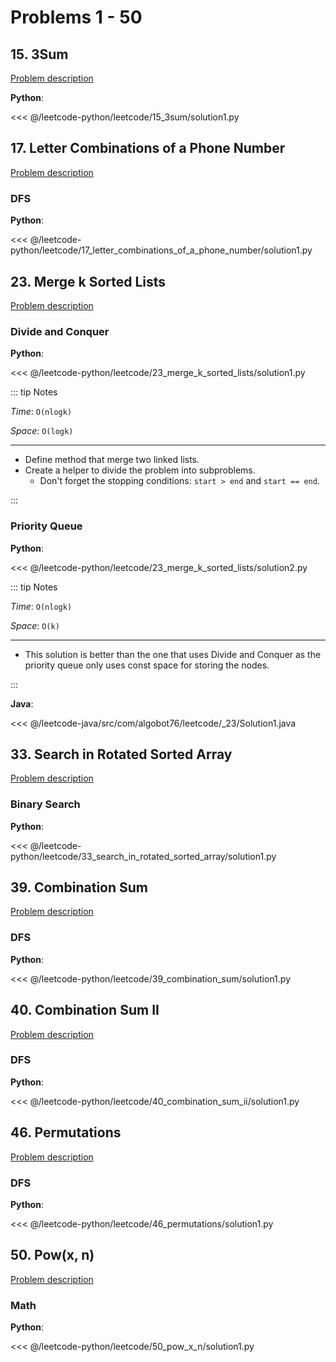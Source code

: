 # Problems 1 - 50

## 15. 3Sum

[Problem description](https://leetcode.com/problems/3sum/)

__Python__:

<<< @/leetcode-python/leetcode/15_3sum/solution1.py

## 17. Letter Combinations of a Phone Number

[Problem description](https://leetcode.com/problems/letter-combinations-of-a-phone-number/)

### DFS

__Python__:

<<< @/leetcode-python/leetcode/17_letter_combinations_of_a_phone_number/solution1.py

## 23. Merge k Sorted Lists

[Problem description](https://leetcode.com/problems/merge-k-sorted-lists/)

### Divide and Conquer

__Python__:

<<< @/leetcode-python/leetcode/23_merge_k_sorted_lists/solution1.py

::: tip Notes

_Time_: `O(nlogk)`

_Space_: `O(logk)`

---

- Define method that merge two linked lists.
- Create a helper to divide the problem into subproblems.
  - Don't forget the stopping conditions: `start > end` and `start == end`.

:::

### Priority Queue

__Python__:

<<< @/leetcode-python/leetcode/23_merge_k_sorted_lists/solution2.py

::: tip Notes

_Time_: `O(nlogk)`

_Space_: `O(k)`

---

- This solution is better than the one that uses Divide and Conquer as the priority queue only uses const space for storing the nodes.

:::

__Java__:

<<< @/leetcode-java/src/com/algobot76/leetcode/_23/Solution1.java

## 33. Search in Rotated Sorted Array

[Problem description](https://leetcode.com/problems/search-in-rotated-sorted-array/)

### Binary Search

__Python__:

<<< @/leetcode-python/leetcode/33_search_in_rotated_sorted_array/solution1.py

## 39. Combination Sum

[Problem description](https://leetcode.com/problems/combination-sum/)

### DFS

__Python__:

<<< @/leetcode-python/leetcode/39_combination_sum/solution1.py

## 40. Combination Sum II

[Problem description](https://leetcode.com/problems/combination-sum-ii/)

### DFS

__Python__:

<<< @/leetcode-python/leetcode/40_combination_sum_ii/solution1.py

## 46. Permutations

[Problem description](https://leetcode.com/problems/permutations/)

### DFS

__Python__:

<<< @/leetcode-python/leetcode/46_permutations/solution1.py

## 50. Pow(x, n)

[Problem description](https://leetcode.com/problems/powx-n/)

### Math

__Python__:

<<< @/leetcode-python/leetcode/50_pow_x_n/solution1.py
